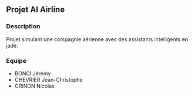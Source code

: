 ## Projet AI Airline

### Description 
Projet simulant une compagnie aérienne avec
des assistants intelligents en jade.

### Equipe
- BONCI Jérémy
- CHEVRIER Jean-Christophe
- CRINON Nicolas
